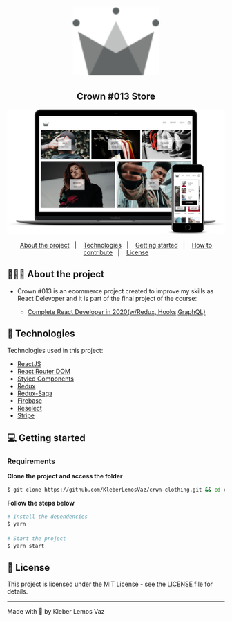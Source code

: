 <h1 align="center">
    <img alt="Logo" src='./src/assets/crown.svg' width="200px" /> 
 
</h1>

<h2 align="center">
  Crown #013 Store
</h1>

<p align="center">
    <img alt="Logo" src='./src/assets/mockup.png' width="1000px" />
</p>


<p align="center">
  <a href="#-about-the-project">About the project</a>&nbsp;&nbsp;&nbsp;|&nbsp;&nbsp;&nbsp;
  <a href="#-technologies">Technologies</a>&nbsp;&nbsp;&nbsp;|&nbsp;&nbsp;&nbsp;
  <a href="#-getting-started">Getting started</a>&nbsp;&nbsp;&nbsp;|&nbsp;&nbsp;&nbsp;
  <a href="#-how-to-contribute">How to contribute</a>&nbsp;&nbsp;&nbsp;|&nbsp;&nbsp;&nbsp;
  <a href="#-license">License</a>
</p>

## 👨🏻‍💻 About the project

- <p>Crown #013 is an ecommerce project created to improve my skills as React Delevoper and it is part of the final project of the course: 
  
  - [Complete React Developer in 2020(w/Redux, Hooks,GraphQL)](https://www.udemy.com/course/complete-react-developer-zero-to-mastery/)</p>

## 🚀 Technologies

Technologies used in this project:

- [ReactJS](https://reactjs.org/)
- [React Router DOM](https://reacttraining.com/react-router/)
- [Styled Components](https://styled-components.com/)
- [Redux](https://redux.js.org/)
- [Redux-Saga](https://redux-saga.js.org/)
- [Firebase](https://firebase.google.com/)
- [Reselect](https://github.com/reduxjs/reselect#readme)
- [Stripe](https://stripe.com/en-br)



## 💻 Getting started

### Requirements



**Clone the project and access the folder**

```bash
$ git clone https://github.com/KleberLemosVaz/crwn-clothing.git && cd crwn-clothing
```

**Follow the steps below**

```bash
# Install the dependencies
$ yarn

# Start the project
$ yarn start
```


## 📝 License

This project is licensed under the MIT License - see the [LICENSE](LICENSE) file for details.

---

Made with 💜 by Kleber Lemos Vaz
